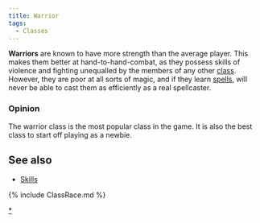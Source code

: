 ```yaml
---
title: Warrior
tags:
  - Classes
---
```

**Warriors** are known to have more strength than the average player.
This makes them better at hand-to-hand-combat, as they possess skills of
violence and fighting unequalled by the members of any other
[class](class "wikilink"). However, they are poor at all sorts of magic,
and if they learn [spells](spell "wikilink"), will never be able to cast
them as efficiently as a real spellcaster.

### Opinion

The warrior class is the most popular class in the game. It is also the
best class to start off playing as a newbie.

## See also

- [Skills](Skill "wikilink")

{% include ClassRace.md %}

[\*](Category:_Warrior "wikilink")